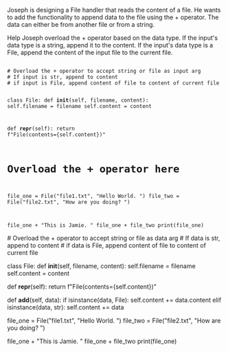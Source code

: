 Joseph is designing a File handler that reads the content of a file. He wants to add the functionality to append data to the file using the + operator. The data can either be from another file or from a string.

Help Joseph overload the + operator based on the data type. If the input's data type is a string, append it to the content. If the input's data type is a File, append the content of the input file to the current file.


<Editor lang="python" type="exercise">
<code>
# Overload the + operator to accept string or file as input arg
# If input is str, append to content
# if input is File, append content of file to content of current file

class File:
  def __init__(self, filename, content):
    self.filename = filename
    self.content = content

  def __repr__(self):
    return f"File(contents={self.content})"

  # Overload the + operator here

file_one = File("file1.txt", "Hello World. ")
file_two = File("file2.txt", "How are you doing? ")

file_one + "This is Jamie. "
file_one + file_two
print(file_one)
</code>

<solution>
# Overload the + operator to accept string or file as data arg
# If data is str, append to content
# if data is File, append content of file to content of current file

class File:
  def __init__(self, filename, content):
    self.filename = filename
    self.content = content

  def __repr__(self):
    return f"File(contents={self.content})"

  def __add__(self, data):
    if isinstance(data, File):
      self.content += data.content
    elif isinstance(data, str):
      self.content += data

file_one = File("file1.txt", "Hello World. ")
file_two = File("file2.txt", "How are you doing? ")

file_one + "This is Jamie. "
file_one + file_two
print(file_one)
</solution>
</Editor>